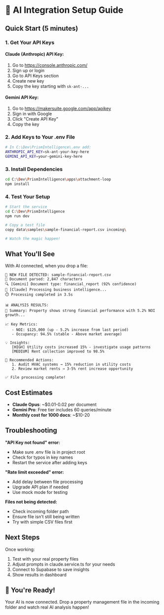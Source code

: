 # 🤖 AI Integration Setup Guide

## Quick Start (5 minutes)

### 1. Get Your API Keys

#### Claude (Anthropic) API Key:
1. Go to https://console.anthropic.com/
2. Sign up or login
3. Go to API Keys section
4. Create new key
5. Copy the key starting with `sk-ant-...`

#### Gemini API Key:
1. Go to https://makersuite.google.com/app/apikey
2. Sign in with Google
3. Click "Create API Key"
4. Copy the key

### 2. Add Keys to Your .env File

```bash
# In C:\Dev\PrismIntelligence\.env add:
ANTHROPIC_API_KEY=sk-ant-your-key-here
GEMINI_API_KEY=your-gemini-key-here
```

### 3. Install Dependencies

```bash
cd C:\Dev\PrismIntelligence\apps\attachment-loop
npm install
```

### 4. Test Your Setup

```bash
# Start the service
cd C:\Dev\PrismIntelligence
npm run dev

# Copy a test file
copy data\samples\sample-financial-report.csv incoming\

# Watch the magic happen!
```

## What You'll See

With AI connected, when you drop a file:

```
📎 NEW FILE DETECTED: sample-financial-report.csv
📄 Document parsed: 2,847 characters
🔍 [Gemini] Document type: financial_report (92% confidence)
🧠 [Claude] Processing business intelligence...
⏱️ Processing completed in 3.5s

📊 ANALYSIS RESULTS:
📝 Summary: Property shows strong financial performance with 5.2% NOI growth...

📈 Key Metrics:
   - NOI: $125,000 (up - 5.2% increase from last period)
   - Occupancy: 94.5% (stable - Above market average)

💡 Insights:
   [HIGH] Utility costs increased 15% - investigate usage patterns
   [MEDIUM] Rent collection improved to 98.5%

🎯 Recommended Actions:
   1. Audit HVAC systems → 15% reduction in utility costs
   2. Review market rents → 3-5% rent increase opportunity

✅ File processing complete!
```

## Cost Estimates

- **Claude Opus**: ~$0.01-0.02 per document
- **Gemini Pro**: Free tier includes 60 queries/minute
- **Monthly cost for 1000 docs**: ~$10-20

## Troubleshooting

**"API Key not found" error:**
- Make sure .env file is in project root
- Check for typos in key names
- Restart the service after adding keys

**"Rate limit exceeded" error:**
- Add delay between file processing
- Upgrade API plan if needed
- Use mock mode for testing

**Files not being detected:**
- Check incoming folder path
- Ensure file isn't still being written
- Try with simple CSV files first

## Next Steps

Once working:
1. Test with your real property files
2. Adjust prompts in claude.service.ts for your needs
3. Connect to Supabase to save insights
4. Show results in dashboard

## 🎉 You're Ready!

Your AI is now connected. Drop a property management file in the incoming folder and watch real AI analysis happen!
